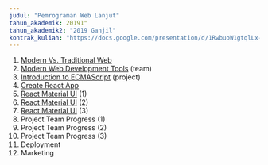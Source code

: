 ```yaml
---
judul: "Pemrograman Web Lanjut"
tahun_akademik: 20191"
tahun_akademik2: "2019 Ganjil"
kontrak_kuliah: "https://docs.google.com/presentation/d/1RwbuoW1gtqlLx-n43ApAeUy8OCGKqiNbe7XH5cCVfuo/edit?usp=sharing"
---
```


1. [Modern Vs. Traditional Web](https://docs.google.com/presentation/d/1-yjrlI8Js-K-YFRjW8z8cY5vq5afcLu9yd2USd_Zl4I/edit?usp=sharing)
2. [Modern Web Development Tools](#) (team)
3. [Introduction to ECMAScript](#) (project)
4. [Create React App](#)
5. [React Material UI](#) (1)
6. [React Material UI](#) (2)
7. [React Material UI](#) (3)
8. Project Team Progress (1)
9. Project Team Progress (2)
10. Project Team Progress (3)
11. Deployment
12. Marketing
